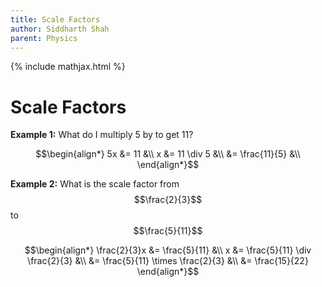 ```yaml
---
title: Scale Factors
author: Siddharth Shah
parent: Physics
---
```


{% include mathjax.html %}

# Scale Factors

**Example 1:** What do I multiply 5 by to get 11?

$$\begin{align*} 
5x &= 11 &\\ 
x  &= 11 \div 5 &\\ 
   &= \frac{11}{5} &\\  
\end{align*}$$

**Example 2:** What is the scale factor from $$\frac{2}{3}$$ to $$\frac{5}{11}$$

$$\begin{align*} 
\frac{2}{3}x &= \frac{5}{11} &\\ 
x  &= \frac{5}{11} \div \frac{2}{3} &\\ 
   &= \frac{5}{11} \times \frac{2}{3} &\\
   &= \frac{15}{22}  
\end{align*}$$